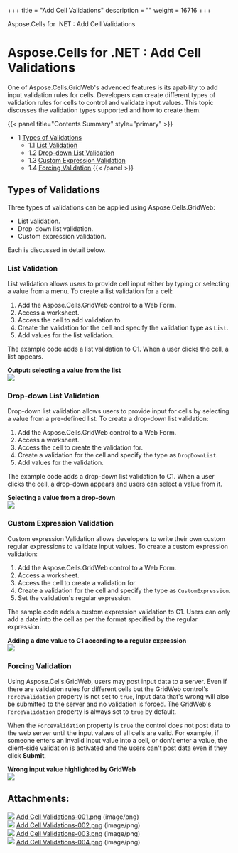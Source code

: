 +++
title = "Add Cell Validations" 
description = "" 
weight = 16716 
+++

Aspose.Cells for .NET : Add Cell Validations  

# Aspose.Cells for .NET : Add Cell Validations


One of Aspose.Cells.GridWeb's advenced features is its apability to add input validation rules for cells. Developers can create different types of validation rules for cells to control and validate input values. This topic discusses the validation types supported and how to create them.

{{< panel title="Contents Summary" style="primary" >}}
*   1 [Types of Validations](#AddCellValidations-TypesofValidations)
    *   1.1 [List Validation](#AddCellValidations-ListValidation)
    *   1.2 [Drop-down List Validation](#AddCellValidations-Drop-downListValidation)
    *   1.3 [Custom Expression Validation](#AddCellValidations-CustomExpressionValidation)
    *   1.4 [Forcing Validation](#AddCellValidations-ForcingValidation)
{{< /panel >}}
 

## Types of Validations

Three types of validations can be applied using Aspose.Cells.GridWeb:

*   List validation.
*   Drop-down list validation.
*   Custom expression validation.

Each is discussed in detail below.

### List Validation

List validation allows users to provide cell input either by typing or selecting a value from a menu. To create a list validation for a cell:

1.  Add the Aspose.Cells.GridWeb control to a Web Form.
2.  Access a worksheet.
3.  Access the cell to add validation to.
4.  Create the validation for the cell and specify the validation type as `List`.
5.  Add values for the list validation.

The example code adds a list validation to C1. When a user clicks the cell, a list appears.

**Output: selecting a value from the list**  
![](https://docs2.aspose.com/cells/net/attachments/5013798/5115376.png)

### Drop-down List Validation

Drop-down list validation allows users to provide input for cells by selecting a value from a pre-defined list. To create a drop-down list validation:

1.  Add the Aspose.Cells.GridWeb control to a Web Form.
2.  Access a worksheet.
3.  Access the cell to create the validation for.
4.  Create a validation for the cell and specify the type as `DropDownList`.
5.  Add values for the validation.

The example code adds a drop-down list validation to C1. When a user clicks the cell, a drop-down appears and users can select a value from it.

**Selecting a value from a drop-down**  
![](https://docs2.aspose.com/cells/net/attachments/5013798/5115375.png)

### Custom Expression Validation

Custom expression Validation allows developers to write their own custom regular expressions to validate input values. To create a custom expression validation:

1.  Add the Aspose.Cells.GridWeb control to a Web Form.
2.  Access a worksheet.
3.  Access the cell to create a validation for.
4.  Create a validation for the cell and specify the type as `CustomExpression`.
5.  Set the validation's regular expression.

The sample code adds a custom expression validation to C1. Users can only add a date into the cell as per the format specified by the regular expression.

**Adding a date value to C1 according to a regular expression**  
![](https://docs2.aspose.com/cells/net/attachments/5013798/5115374.png)

### Forcing Validation

Using Aspose.Cells.GridWeb, users may post input data to a server. Even if there are validation rules for different cells but the GridWeb control's `ForceValidation` property is not set to `true`, input data that's wrong will also be submitted to the server and no validation is forced. The GridWeb's `ForceValidation` property is always set to `true` by default.

When the `ForceValidation` property is `true` the control does not post data to the web server until the input values of all cells are valid. For example, if someone enters an invalid input value into a cell, or don't enter a value, the client-side validation is activated and the users can't post data even if they click **Submit**.

**Wrong input value highlighted by GridWeb**  
![](https://docs2.aspose.com/cells/net/attachments/5013798/5115381.png)

## Attachments:

![](https://docs2.aspose.com/cells/net/images/icons/bullet_blue.gif) [Add Cell Validations-001.png](https://docs2.aspose.com/cells/net/attachments/5013798/5115376.png) (image/png)  
![](https://docs2.aspose.com/cells/net/images/icons/bullet_blue.gif) [Add Cell Validations-002.png](https://docs2.aspose.com/cells/net/attachments/5013798/5115375.png) (image/png)  
![](https://docs2.aspose.com/cells/net/images/icons/bullet_blue.gif) [Add Cell Validations-003.png](https://docs2.aspose.com/cells/net/attachments/5013798/5115374.png) (image/png)  
![](https://docs2.aspose.com/cells/net/images/icons/bullet_blue.gif) [Add Cell Validations-004.png](https://docs2.aspose.com/cells/net/attachments/5013798/5115381.png) (image/png)  


